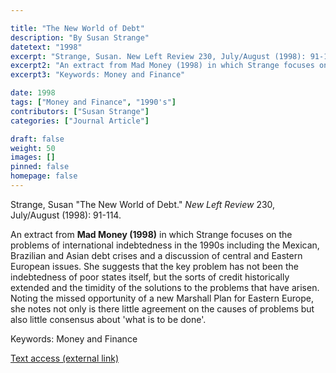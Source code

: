 ```yaml
---

title: "The New World of Debt"
description: "By Susan Strange"
datetext: "1998"
excerpt: "Strange, Susan. New Left Review 230, July/August (1998): 91-114."
excerpt2: "An extract from Mad Money (1998) in which Strange focuses on the problems of international indebtedness in the 1990s including the Mexican, Brazilian and Asian debt crises and a discussion of central and Eastern European issues. She suggests that the key problem has not been the indebtedness of poor states itself, but the sorts of credit historically extended and the timidity of the solutions to the problems that have arisen. Noting the missed opportunity of a new Marshall Plan for Eastern Europe, she notes not only is there little agreement on the causes of problems but also little consensus about 'what is to be done'."
excerpt3: "Keywords: Money and Finance"

date: 1998
tags: ["Money and Finance", "1990's"]
contributors: ["Susan Strange"]
categories: ["Journal Article"]

draft: false
weight: 50
images: []
pinned: false
homepage: false
---
```


Strange, Susan "The New World of Debt." *New Left Review* 230, July/August (1998): 91-114.

An extract from **Mad Money (1998)** in which Strange focuses on the problems of international indebtedness in the 1990s including the Mexican, Brazilian and Asian debt crises and a discussion of central and Eastern European issues. She suggests that the key problem has not been the indebtedness of poor states itself, but the sorts of credit historically extended and the timidity of the solutions to the problems that have arisen. Noting the missed opportunity of a new Marshall Plan for Eastern Europe, she notes not only is there little agreement on the causes of problems but also little consensus about 'what is to be done'.

Keywords: Money and Finance

[Text access (external link)](https://newleftreview.org/issues/i230/articles/susan-strange-the-new-world-of-debt)

